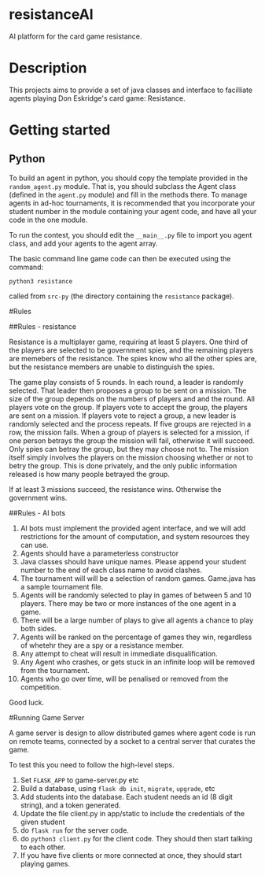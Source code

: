 # resistanceAI
AI platform for the card game resistance.

# Description
This projects aims to provide a set of java classes and interface to facilliate agents playing Don Eskridge's card game: Resistance.

# Getting started

## Python

To build an agent in python, you should copy the template provided in the `random_agent.py` module. 
That is, you should subclass the Agent class (defined in the `agent.py` module) and fill in the methods there.
To manage agents in ad-hoc tournaments, it is recommended that you incorporate your student number in the module containing your agent code,
and have all your code in the one module.

To run the contest, you should edit the `__main__.py` file to import you agent class, and add your agents to the agent array.

The basic command line game code can then be executed using the command:

`python3 resistance`

called from `src-py` (the directory containing the `resistance` package).

#Rules

##Rules - resistance

Resistance is a multiplayer game, requiring at least 5 players. One third of the players are selected to be government spies, and the remaining players are memebers of the resistance.
The spies know who all the other spies are, but the resistance members are unable to distinguish the spies.

The game play consists of 5 rounds. In each round, a leader is randomly selected. That leader then proposes a group to be sent on a mission. 
The size of the group depends on the numbers of players and and the round. All players vote on the group. 
If players vote to accept the group, the players are sent on a mission. If players vote to reject a group, a new leader is randomly selected and the process repeats.
If five groups are rejected in a row, the mission fails.
When a group of players is selected for a mission, if one person betrays the group the mission will fail, otherwise it will succeed. 
Only spies can betray the group, but they may choose not to. 
The mission itself simply involves the players on the mission choosing whether or not to betry the group. 
This is done privately, and the only public information released is how many people betrayed the group.

If at least 3 missions succeed, the resistance wins. Otherwise the government wins.

##Rules - AI bots
1. AI bots must implement the provided agent interface, and we will add restrictions for the amount of computation, and system resources they can use.
5. Agents should have a parameterless constructor
5. Java classes should have unique names. Please append your student number to the end of each class name to avoid clashes.
6. The tournament will will be a selection of random games. Game.java has a sample tournament file.
7. Agents will be randomly selected to play in games of between 5 and 10 players. There may be two or more instances of the one agent in a game.
8. There will be a large number of plays to give all agents a chance to play both sides.
9. Agents will be ranked on the percentage of games they win, regardless of whetehr they are a spy or a resistance member.
10. Any attempt to cheat will result in immediate disqualification.
11. Any Agent who crashes, or gets stuck in an infinite loop will be removed from the tournament.
12. Agents who go over time, will be penalised or removed from the competition.

Good luck.


#Running Game Server

A game server is design to allow distributed games where agent code is run on remote teams, 
connected by a socket to a central server that curates the game.

To test this you need to follow the high-level steps.

1. Set `FLASK_APP` to game-server.py etc 
2. Build a database, using `flask db init`, `migrate`, `upgrade`, etc
3. Add students into the database. Each student needs an id (8 digit string), and a token generated.
4. Update the file client.py in app/static to include the credentials of the given student
5. do `flask run` for the server code.
6. do `python3 client.py` for the client code. They should then start talking to each other. 
7. If you have five clients or more connected at once, they should start playing games.   



